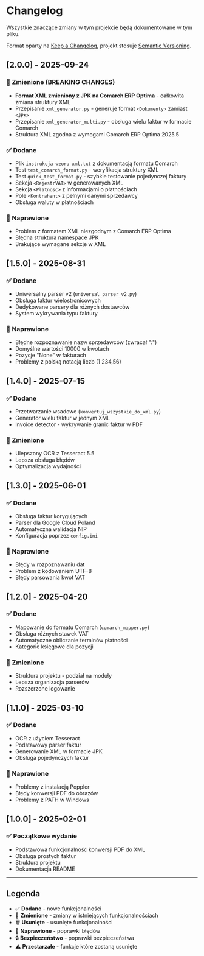 # Changelog

Wszystkie znaczące zmiany w tym projekcie będą dokumentowane w tym pliku.

Format oparty na [Keep a Changelog](https://keepachangelog.com/pl/1.0.0/),
projekt stosuje [Semantic Versioning](https://semver.org/spec/v2.0.0.html).

## [2.0.0] - 2025-09-24

### 🔄 Zmienione (BREAKING CHANGES)
- **Format XML zmieniony z JPK na Comarch ERP Optima** - całkowita zmiana struktury XML
- Przepisanie `xml_generator.py` - generuje format `<Dokumenty>` zamiast `<JPK>`
- Przepisanie `xml_generator_multi.py` - obsługa wielu faktur w formacie Comarch
- Struktura XML zgodna z wymogami Comarch ERP Optima 2025.5

### ✅ Dodane
- Plik `instrukcja wzoru xml.txt` z dokumentacją formatu Comarch
- Test `test_comarch_format.py` - weryfikacja struktury XML
- Test `quick_test_format.py` - szybkie testowanie pojedynczej faktury
- Sekcja `<RejestrVAT>` w generowanych XML
- Sekcja `<Platnosc>` z informacjami o płatnościach
- Pole `<Kontrahent>` z pełnymi danymi sprzedawcy
- Obsługa waluty w płatnościach

### 🐛 Naprawione
- Problem z formatem XML niezgodnym z Comarch ERP Optima
- Błędna struktura namespace JPK
- Brakujące wymagane sekcje w XML

## [1.5.0] - 2025-08-31

### ✅ Dodane
- Uniwersalny parser v2 (`universal_parser_v2.py`)
- Obsługa faktur wielostronicowych
- Dedykowane parsery dla różnych dostawców
- System wykrywania typu faktury

### 🐛 Naprawione
- Błędne rozpoznawanie nazw sprzedawców (zwracał ":")
- Domyślne wartości 10000 w kwotach
- Pozycje "None" w fakturach
- Problemy z polską notacją liczb (1 234,56)

## [1.4.0] - 2025-07-15

### ✅ Dodane
- Przetwarzanie wsadowe (`konwertuj_wszystkie_do_xml.py`)
- Generator wielu faktur w jednym XML
- Invoice detector - wykrywanie granic faktur w PDF

### 🔄 Zmienione
- Ulepszony OCR z Tesseract 5.5
- Lepsza obsługa błędów
- Optymalizacja wydajności

## [1.3.0] - 2025-06-01

### ✅ Dodane
- Obsługa faktur korygujących
- Parser dla Google Cloud Poland
- Automatyczna walidacja NIP
- Konfiguracja poprzez `config.ini`

### 🐛 Naprawione
- Błędy w rozpoznawaniu dat
- Problem z kodowaniem UTF-8
- Błędy parsowania kwot VAT

## [1.2.0] - 2025-04-20

### ✅ Dodane
- Mapowanie do formatu Comarch (`comarch_mapper.py`)
- Obsługa różnych stawek VAT
- Automatyczne obliczanie terminów płatności
- Kategorie księgowe dla pozycji

### 🔄 Zmienione
- Struktura projektu - podział na moduły
- Lepsza organizacja parserów
- Rozszerzone logowanie

## [1.1.0] - 2025-03-10

### ✅ Dodane
- OCR z użyciem Tesseract
- Podstawowy parser faktur
- Generowanie XML w formacie JPK
- Obsługa pojedynczych faktur

### 🐛 Naprawione
- Problemy z instalacją Poppler
- Błędy konwersji PDF do obrazów
- Problemy z PATH w Windows

## [1.0.0] - 2025-02-01

### ✅ Początkowe wydanie
- Podstawowa funkcjonalność konwersji PDF do XML
- Obsługa prostych faktur
- Struktura projektu
- Dokumentacja README

---

## Legenda

- ✅ **Dodane** - nowe funkcjonalności
- 🔄 **Zmienione** - zmiany w istniejących funkcjonalnościach  
- 🗑️ **Usunięte** - usunięte funkcjonalności
- 🐛 **Naprawione** - poprawki błędów
- 🔒 **Bezpieczeństwo** - poprawki bezpieczeństwa
- ⚠️ **Przestarzałe** - funkcje które zostaną usunięte
